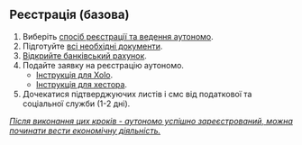 ## Реєстрація (базова)

1. Виберіть [спосіб реєстрації та ведення аутономо](#підготовка-до-реєстрації-аутономо).
2. Підготуйте [всі необхідні документи](#необхідні-документи-для-реєстрації-аутономо).
3. [Відкрийте банківський рахунок](#банківський-рахунок-для-аутономо).
4. Подайте заявку на реєстрацію аутономо.
    - [Інструкція для Xolo](#реєстрація-autónomo-xolo).
    - [Інструкція для хестора](#реєстрація-autónomo-хестор).
5. Дочекатися підтверджуючих листів і смс від податкової та соціальної служби (1-2 дні).

*<u>Після виконання цих кроків - аутономо успішно зареєстрований, можна починати вести економічну діяльність.</u>*
